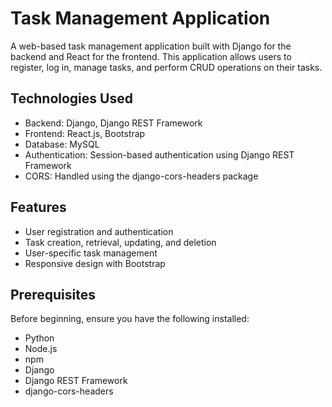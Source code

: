 # Task Management Application

A web-based task management application built with Django for the backend and React for the frontend. This application allows users to register, log in, manage tasks, and perform CRUD operations on their tasks.

## Technologies Used

- Backend: Django, Django REST Framework
- Frontend: React.js, Bootstrap
- Database: MySQL
- Authentication: Session-based authentication using Django REST Framework
- CORS: Handled using the django-cors-headers package

## Features

- User registration and authentication
- Task creation, retrieval, updating, and deletion
- User-specific task management
- Responsive design with Bootstrap

## Prerequisites

Before beginning, ensure you have the following installed:

- Python 
- Node.js
- npm
- Django
- Django REST Framework
- django-cors-headers
